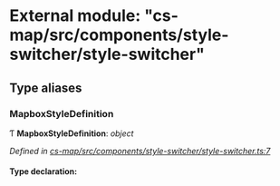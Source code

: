 # External module: "cs-map/src/components/style-switcher/style-switcher"

## Type aliases

###  MapboxStyleDefinition

Ƭ **MapboxStyleDefinition**: *object*

*Defined in [cs-map/src/components/style-switcher/style-switcher.ts:7](https://github.com/RichardHovenkamp/csnext/blob/d817caa/packages/cs-map/src/components/style-switcher/style-switcher.ts#L7)*

#### Type declaration:
